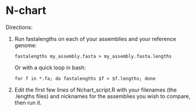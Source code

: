 # N-chart

Directions:

1. Run fastalengths on each of your assemblies and your reference genome:
	```
	fastalengths my_assembly.fasta > my_assembly.fasta.lengths
	```
	Or with a quick loop in bash:
	```
	for f in *.fa; do fastalengths $f > $f.lengths; done
	```

2. Edit the first few lines of Nchart_script.R with your filenames (the .lengths files) and nicknames for the assemblies you wish to compare, then run it. 